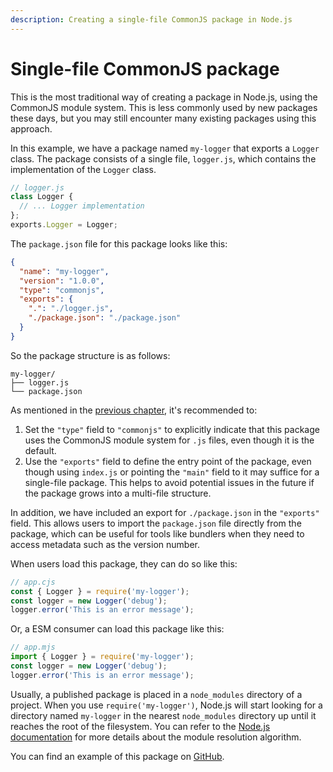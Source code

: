 ```yaml
---
description: Creating a single-file CommonJS package in Node.js
---
```


# Single-file CommonJS package

This is the most traditional way of creating a package in Node.js, using the CommonJS module system. This is less commonly used by new packages these days, but you may still encounter many existing packages using this approach.

In this example, we have a package named `my-logger` that exports a `Logger` class. The package consists of a single file, `logger.js`, which contains the implementation of the `Logger` class.

```js
// logger.js
class Logger {
  // ... Logger implementation
};
exports.Logger = Logger;
```

The `package.json` file for this package looks like this:

```json
{
  "name": "my-logger",
  "version": "1.0.0",
  "type": "commonjs",
  "exports": {
    ".": "./logger.js",
    "./package.json": "./package.json"
  }
}
```

So the package structure is as follows:

```
my-logger/
├── logger.js
└── package.json
```

As mentioned in the [previous chapter](../../01-getting-started/package-json.md), it's recommended to:

1. Set the `"type"` field to `"commonjs"` to explicitly indicate that this package uses the CommonJS module system for `.js` files, even though it is the default.
2. Use the `"exports"` field to define the entry point of the package, even though using `index.js` or pointing the `"main"` field to it may suffice for a single-file package. This helps to avoid potential issues in the future if the package grows into a multi-file structure.

In addition, we have included an export for `./package.json` in the `"exports"` field. This allows users to import the `package.json` file directly from the package, which can be useful for tools like bundlers when they need to access metadata such as the version number.

When users load this package, they can do so like this:

```js
// app.cjs
const { Logger } = require('my-logger');
const logger = new Logger('debug');
logger.error('This is an error message');
```

Or, a ESM consumer can load this package like this:

```js
// app.mjs
import { Logger } = require('my-logger');
const logger = new Logger('debug');
logger.error('This is an error message');
```

Usually, a published package is placed in a `node_modules` directory of a project. When you use `require('my-logger')`, Node.js will start looking for a directory named `my-logger` in the nearest `node_modules` directory up until it reaches the root of the filesystem. You can refer to the [Node.js documentation](https://nodejs.org/api/modules.html#all-together) for more details about the module resolution algorithm.

You can find an example of this package on [GitHub](https://github.com/nodejs/package-examples/tree/main/guide/02-single-file-package/classic-commonjs).
